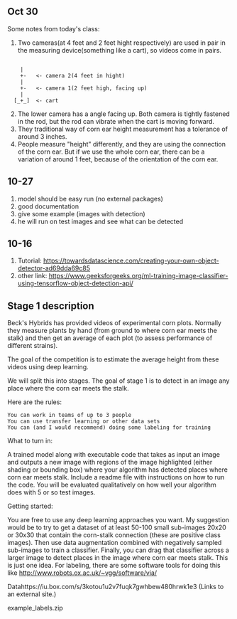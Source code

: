 Oct 30
--------
Some notes from today's class:

1. Two cameras(at 4 feet and 2 feet hight respectively) are used in pair in the measuring device(something like a cart), so videos come in pairs.
```

    |
    +-   <- camera 2(4 feet in hight)
    |
    +-   <- camera 1(2 feet high, facing up)
    |
  [_+_]  <- cart
```
2. The lower camera has a angle facing up. Both camera is tightly fastened in the rod, but the rod can vibrate when the cart is moving forward.
3. They traditional way of  corn ear height measurement has a tolerance of around 3 inches.
4. People measure "height" differently, and they are using the connection of the corn ear. But if we use the whole corn ear, there can be a variation of around 1 feet, because of the orientation of the corn ear.

10-27
------

1. model should be easy run (no external packages)
2. good documentation
3. give some example (images with detection)
4. he will run on test images and see what can be detected

10-16
------
1. Tutorial: https://towardsdatascience.com/creating-your-own-object-detector-ad69dda69c85
2. other link: https://www.geeksforgeeks.org/ml-training-image-classifier-using-tensorflow-object-detection-api/

Stage 1 description
-------------------

Beck's Hybrids has provided videos of experimental corn plots.  Normally they measure plants by hand (from ground to where corn ear meets the stalk) and then get an average of each plot (to assess performance of different strains). 

The goal of the competition is to estimate the average height from these videos using deep learning.  

We will split this into stages.  The goal of stage 1 is to detect in an image any place where the corn ear meets the stalk.  

Here are the rules:

    You can work in teams of up to 3 people
    You can use transfer learning or other data sets
    You can (and I would recommend) doing some labeling for training

What to turn in:

A trained model along with executable code that takes as input an image and outputs a new image with regions of the image highlighted (either shading or bounding box) where your algorithm has detected places where corn ear meets stalk.   Include a readme file with instructions on how to run the code.  You will be evaluated qualitatively on how well your algorithm does with 5 or so test images.

Getting started:

You are free to use any deep learning approaches you want.  My suggestion would be to try to get a dataset of at least 50-100 small sub-images 20x20 or 30x30 that contain the corn-stalk connection (these are positive class images).  Then use data augmentation combined with negatively sampled sub-images to train a classifier.  Finally, you can drag that classifier across a larger image to detect places in the image where corn ear meets stalk.  This is just one idea.   For labeling, there are some software tools for doing this like http://www.robots.ox.ac.uk/~vgg/software/via/

Datahttps://iu.box.com/s/3kotou1u2v7fuqk7gwhbew480hrwk1e3 (Links to an external site.)

example_labels.zip

